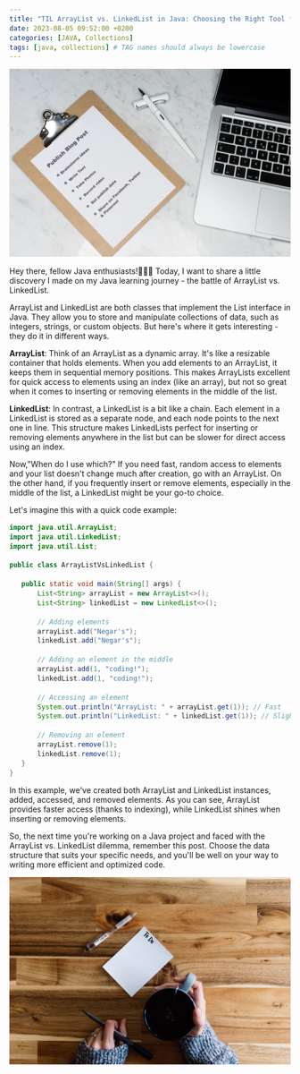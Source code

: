 ```yaml
---
title: "TIL ArrayList vs. LinkedList in Java: Choosing the Right Tool for the Job"
date: 2023-08-05 09:52:00 +0200
categories: [JAVA, Collections]
tags: [java, collections] # TAG names should always be lowercase
---
```


![List](/assets/images/list1.jpg)

Hey there, fellow Java enthusiasts!👩🏻‍💻
Today, I want to share a little discovery I made on my Java learning journey - the battle of ArrayList vs. LinkedList.

ArrayList and LinkedList are both classes that implement the List interface in Java. They allow you to store and manipulate collections of data, such as integers, strings, or custom objects. But here's where it gets interesting - they do it in different ways.

**ArrayList**: Think of an ArrayList as a dynamic array. It's like a resizable container that holds elements. When you add elements to an ArrayList, it keeps them in sequential memory positions. This makes ArrayLists excellent for quick access to elements using an index (like an array), but not so great when it comes to inserting or removing elements in the middle of the list.

**LinkedList**: In contrast, a LinkedList is a bit like a chain. Each element in a LinkedList is stored as a separate node, and each node points to the next one in line. This structure makes LinkedLists perfect for inserting or removing elements anywhere in the list but can be slower for direct access using an index.

Now,"When do I use which?"
If you need fast, random access to elements and your list doesn't change much after creation, go with an ArrayList. On the other hand, if you frequently insert or remove elements, especially in the middle of the list, a LinkedList might be your go-to choice.

Let's imagine this with a quick code example:

```java
import java.util.ArrayList;
import java.util.LinkedList;
import java.util.List;

public class ArrayListVsLinkedList {

   public static void main(String[] args) {
       List<String> arrayList = new ArrayList<>();
       List<String> linkedList = new LinkedList<>();

       // Adding elements
       arrayList.add("Negar's");
       linkedList.add("Negar's");

       // Adding an element in the middle
       arrayList.add(1, "coding!");
       linkedList.add(1, "coding!");

       // Accessing an element
       System.out.println("ArrayList: " + arrayList.get(1)); // Fast
       System.out.println("LinkedList: " + linkedList.get(1)); // Slightly slower

       // Removing an element
       arrayList.remove(1);
       linkedList.remove(1);
   }
}

```

In this example, we've created both ArrayList and LinkedList instances, added, accessed, and removed elements. As you can see, ArrayList provides faster access (thanks to indexing), while LinkedList shines when inserting or removing elements.

So, the next time you're working on a Java project and faced with the ArrayList vs. LinkedList dilemma, remember this post. Choose the data structure that suits your specific needs, and you'll be well on your way to writing more efficient and optimized code.

![List](/assets/images/list3.jpg)
